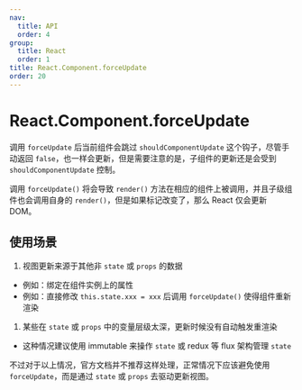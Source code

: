 ```yaml
---
nav:
  title: API
  order: 4
group:
  title: React
  order: 1
title: React.Component.forceUpdate
order: 20
---
```


# React.Component.forceUpdate

调用 `forceUpdate` 后当前组件会跳过 `shouldComponentUpdate` 这个钩子，尽管手动返回 `false`，也一样会更新，但是需要注意的是，子组件的更新还是会受到 `shouldComponentUpdate` 控制。

调用 `forceUpdate()` 将会导致 `render()` 方法在相应的组件上被调用，并且子级组件也会调用自身的 `render()`，但是如果标记改变了，那么 React 仅会更新 DOM。

## 使用场景

1. 视图更新来源于其他非 `state` 或 `props` 的数据

- 例如：绑定在组件实例上的属性
- 例如：直接修改 `this.state.xxx = xxx` 后调用 `forceUpdate()` 使得组件重新渲染

1. 某些在 `state` 或 `props` 中的变量层级太深，更新时候没有自动触发重渲染

- 这种情况建议使用 immutable 来操作 `state` 或 redux 等 flux 架构管理 `state`

不过对于以上情况，官方文档并不推荐这样处理，正常情况下应该避免使用 `forceUpdate`，而是通过 `state` 或 `props` 去驱动更新视图。
